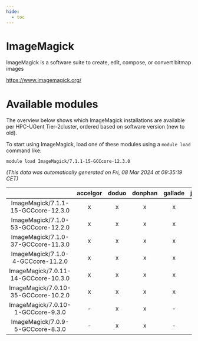```yaml
---
hide:
  - toc
---
```


ImageMagick
===========


ImageMagick is a software suite to create, edit, compose, or convert bitmap images

https://www.imagemagick.org/
# Available modules


The overview below shows which ImageMagick installations are available per HPC-UGent Tier-2cluster, ordered based on software version (new to old).

To start using ImageMagick, load one of these modules using a `module load` command like:

```shell
module load ImageMagick/7.1.1-15-GCCcore-12.3.0
```

*(This data was automatically generated on Fri, 08 Mar 2024 at 09:35:19 CET)*  

| |accelgor|doduo|donphan|gallade|joltik|skitty|
| :---: | :---: | :---: | :---: | :---: | :---: | :---: |
|ImageMagick/7.1.1-15-GCCcore-12.3.0|x|x|x|x|x|x|
|ImageMagick/7.1.0-53-GCCcore-12.2.0|x|x|x|x|x|x|
|ImageMagick/7.1.0-37-GCCcore-11.3.0|x|x|x|x|x|x|
|ImageMagick/7.1.0-4-GCCcore-11.2.0|x|x|x|x|x|x|
|ImageMagick/7.0.11-14-GCCcore-10.3.0|x|x|x|x|x|x|
|ImageMagick/7.0.10-35-GCCcore-10.2.0|x|x|x|x|x|x|
|ImageMagick/7.0.10-1-GCCcore-9.3.0|-|x|x|-|x|x|
|ImageMagick/7.0.9-5-GCCcore-8.3.0|-|x|x|-|x|x|
